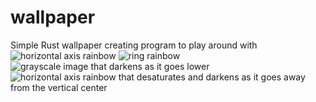 # wallpaper
Simple Rust wallpaper creating program to play around with
![horizontal axis rainbow](https://user-images.githubusercontent.com/53193460/197579282-cb321328-5a8e-4e9f-80cb-39bc1aabc32d.png)
![ring rainbow](https://user-images.githubusercontent.com/53193460/197582996-50e63d78-3130-4e6e-9fd7-d6aa2248d17b.png)
![grayscale image that darkens as it goes lower](https://user-images.githubusercontent.com/53193460/197584506-596e8c32-caa7-4538-ab62-24e2a114979d.png)
![horizontal axis rainbow that desaturates and darkens as it goes away from the vertical center](https://user-images.githubusercontent.com/53193460/197586454-114918ac-c944-4b80-8131-e537ae99cd95.png)
